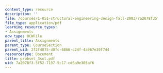 ```yaml
---
content_type: resource
description: ''
file: /courses/1-051-structural-engineering-design-fall-2003/7a2078f35f5271975c17cd6a9e305af6_probset_3sol.pdf
file_type: application/pdf
learning_resource_types:
- Assignments
ocw_type: OCWFile
parent_title: Assignments
parent_type: CourseSection
parent_uid: 2f2f4875-d0fc-6866-c24f-4a967e39f744
resourcetype: Document
title: probset_3sol.pdf
uid: 7a2078f3-5f52-7197-5c17-cd6a9e305af6
---
```

